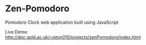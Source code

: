# Zen-Pomodoro

Pomodoro Clock web application built using JavaScript

Live Demo: http://doc.gold.ac.uk/~jston010/projects/zenPomodoro/index.html

